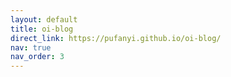 ```yaml
---
layout: default
title: oi-blog
direct_link: https://pufanyi.github.io/oi-blog/
nav: true
nav_order: 3
---
```

